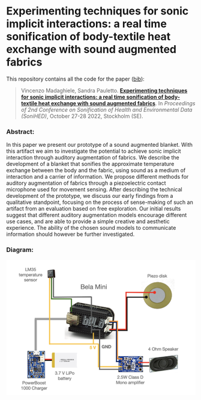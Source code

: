 # Experimenting techniques for sonic implicit interactions: a real time sonification of body-textile heat exchange with sound augmented fabrics

This repository contains all the code for the paper ([bib](./experimenting.bib)):

> Vincenzo Madaghiele, Sandra Pauletto.
> [**Experimenting techniques for sonic implicit interactions: a real time sonification of body-textile heat exchange with sound augmented fabrics**](https://github.com/vincenzomadaghiele/Sound-augmented-fabrics/blob/main/Docs/Madaghiele%20Pauletto%20-%202022%20-%20Experimenting%20techniques%20for%20sonic%20implicit%20interactions.pdf).
> In _Proceedings of 2nd Conference on Sonification of Health and Environmental Data (SoniHED)_, October 27-28 2022, Stockholm (SE).


### Abstract:
In this paper we present our prototype of a sound augmented blanket. With this artifact we aim to investigate the potential to achieve sonic implicit interaction through auditory augmentation of fabrics. We describe the development of a blanket that sonifies the approximate temperature exchange between the body and the fabric, using sound as a medium of interaction and a carrier of information. We propose different methods for auditory augmentation of fabrics through a piezoelectric contact microphone used for movement sensing. After describing the technical development of the prototype, we discuss our early findings from a qualitative standpoint, focusing on the process of sense-making of such an artifact from an evaluation based on free exploration. 
Our initial results suggest that different auditory augmentation models encourage different use cases, and are able to provide a simple creative and aesthetic experience. The ability of the chosen sound models to communicate information should however be further investigated. 


### Diagram:
<img src="https://github.com/vincenzomadaghiele/Sound-augmented-fabrics/blob/main/Docs/Sound-augmented-blanket_diagram.png" alt="blanket_diagram" width="1000"/>
